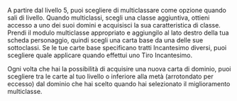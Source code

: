 A partire dal livello 5, puoi scegliere di multiclassare come opzione quando sali di livello. Quando multiclassi, scegli una classe aggiuntiva, ottieni accesso a uno dei suoi domini e acquisisci la sua caratteristica di classe. Prendi il modulo multiclasse appropriato e aggiungilo al lato destro della tua scheda personaggio, quindi scegli una carta base da una delle sue sottoclassi. Se le tue carte base specificano tratti Incantesimo diversi, puoi scegliere quale applicare quando effettui uno Tiro Incantesimo. 

Ogni volta che hai la possibilità di acquisire una nuova carta di dominio, puoi scegliere tra le carte al tuo livello o inferiore alla metà (arrotondato per eccesso) dal dominio che hai scelto quando hai selezionato il miglioramento multiclasse.